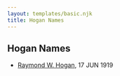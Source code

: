 ```yaml
---
layout: templates/basic.njk
title: Hogan Names
---
```

## Hogan Names
- [Raymond W. Hogan](/people/7/7348108), 17 JUN 1919